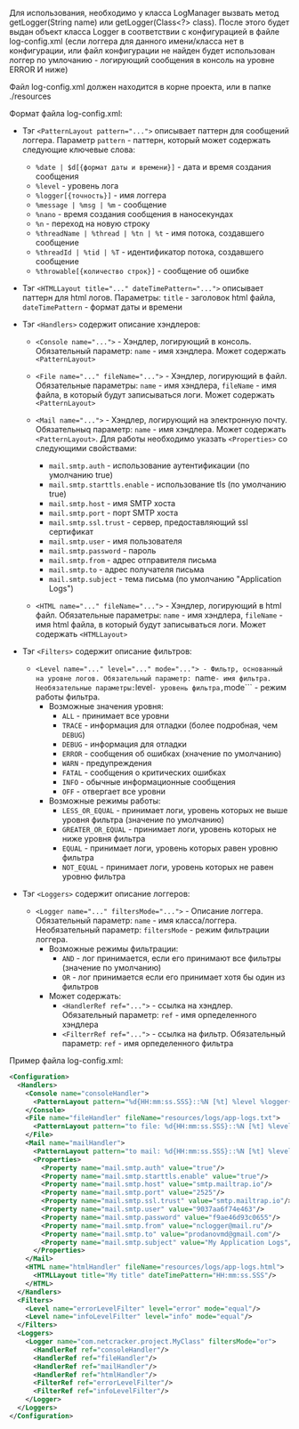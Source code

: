 Для использования, необходимо у класса LogManager вызвать метод getLogger(String name) или getLogger(Class<?> class).
После этого будет выдан объект класса Logger в соответствии с конфигурацией в файле log-config.xml (если логгера для данного имени/класса нет в конфигурации, или файл конфигурации не найден будет использован логгер по умлочанию - логирующий сообщения в консоль на уровне ERROR И ниже)

Файл log-config.xml должен находится в корне проекта, или в папке ./resources

Формат файла log-config.xml:
* Тэг ```<PatternLayout pattern="...">``` описывает паттерн для сообщений логгера. Параметр ```pattern``` - паттерн, который может содержать следующие ключевые слова:
  - ```%date | $d[{формат даты и времени}]``` - дата и время создания сообщения
  - ```%level``` - уровень лога
  - ```%logger[{точность}]``` - имя логгера
  - ```%message | %msg | %m``` - сообщение
  - ```%nano``` - время создания сообщения в наносекундах
  - ```%n``` - переход на новую строку
  - ```%threadName | %thread | %tn | %t``` - имя потока, создавшего сообщение
  - ```%threadId | %tid | %T``` - идентификатор потока, создавшего сообщение
  - ```%throwable[{количество строк}]``` - сообщение об ошибке

* Тэг ```<HTMLLayout title="..." dateTimePattern="...">``` описывает паттерн для html логов. Параметры: ```title``` - заголовок html файла, ```dateTimePattern``` - формат даты и времени

* Тэг  ```<Handlers>``` содержит описание хэндлеров:
  - ```<Console name="...">``` - Хэндлер, логирующий в консоль. Обязательный параметр: ```name``` - имя хэндлера. Может содержать ```<PatternLayout>```
  - ```<File name="..." fileName="...">``` - Хэндлер, логирующий в файл. Обязательные параметры: ```name``` - имя хэндлера, ```fileName``` - имя файла, в который будут записываться логи. Может содержать ```<PatternLayout>```
  - ```<Mail name="...">``` - Хэндлер, логирующий на электронную почту. Обязательныq параметр: ```name``` - имя хэндлера. Может содержать ```<PatternLayout>```. Для работы необходимо указать ```<Properties>``` со следующими свойствами:
    - ```mail.smtp.auth``` - использование аутентификации (по умолчанию true)
    - ```mail.smtp.starttls.enable``` - использование tls (по умолчанию true)
    - ```mail.smtp.host``` - имя SMTP хоста
    - ```mail.smtp.port``` - порт SMTP хоста
    - ```mail.smtp.ssl.trust``` - сервер, предоставляющий ssl сертификат
    - ```mail.smtp.user``` - имя пользователя
    - ```mail.smtp.password``` - пароль
    - ```mail.smtp.from``` - адрес отправителя письма
    - ```mail.smtp.to``` - адрес получателя письма
    - ```mail.smtp.subject``` - тема письма (по умолчанию "Application Logs")
  
  - ```<HTML name="..." fileName="...">``` - Хэндлер, логирующий в html файл. Обязательные параметры: ```name``` - имя хэндлера, ```fileName``` - имя html файла, в который будут записываться логи. Может содержать ```<HTMLLayout>```

* Тэг  ```<Filters>``` содержит описание фильтров:
  - ```<Level name="..." level="..." mode="..."> - Фильтр, основанный на уровне логов. Обязательный параметр: ```name``` - имя фильтра. Необязательные параметры: ```level``` - уровень фильтра, ```mode``` - режим работы фильтра. 
    - Возможные значения уровня:
      - ```ALL``` - принимает все уровни
      - ```TRACE``` - информация для отладки (более подробная, чем ```DEBUG```)
      - ```DEBUG``` - информация для отладки
      - ```ERROR``` - сообщения об ошибках (хначение по умолчанию)
      - ```WARN``` - предупреждения
      - ```FATAL``` - сообщения о критических ошибках
      - ```INFO``` - обычные информационные сообщения    
      - ```OFF``` - отвергает все уровни
    - Возможные режимы работы:
      - ```LESS_OR_EQUAL``` - принимает логи, уровень которых не выше уровня фильтра (значение по умолчанию)
      - ```GREATER_OR_EQUAL``` - принимает логи, уровень которых не ниже уровня фильтра
      - ```EQUAL``` - принимает логи, уровень которых равен уровню фильтра
      - ```NOT_EQUAL``` - принимает логи, уровень которых не равен уровню фильтра

* Тэг ```<Loggers>``` содержит описание логгеров:
  - ```<Logger name="..." filtersMode="...">``` - Описание логгера. Обязательный параметр: ```name``` - имя класса/логгера. Необязательный параметр: ```filtersMode``` - режим фильтрации логгера.
    - Возможные режимы фильтрации:
      - ```AND``` - лог принимается, если его принимают все фильтры (значение по умолчанию)
      - ```OR``` - лог принимается если его принимает хотя бы один из фильтров
    - Может содержать:
      - ```<HandlerRef ref="...">``` - ссылка на хэндлер. Обязательный параметр: ```ref``` - имя орпеделенного хэндлера
      - ```<FilterrRef ref="...">``` - ссылка на фильтр. Обязательный параметр: ```ref``` - имя орпеделенного фильтра

Пример файла log-config.xml:
```xml
<Configuration>
  <Handlers>
    <Console name="consoleHandler">
      <PatternLayout pattern="%d{HH:mm:ss.SSS}::%N [%t] %level %logger{36} - %msg%n"/>
    </Console>
    <File name="fileHandler" fileName="resources/logs/app-logs.txt">
      <PatternLayout pattern="to file: %d{HH:mm:ss.SSS}::%N [%t] %level %logger{36} - %msg"/>
    </File>
    <Mail name="mailHandler">
      <PatternLayout pattern="to mail: %d{HH:mm:ss.SSS}::%N [%t] %level %logger{36} - %msg%n"/>
      <Properties>
        <Property name="mail.smtp.auth" value="true"/>
        <Property name="mail.smtp.starttls.enable" value="true"/>
        <Property name="mail.smtp.host" value="smtp.mailtrap.io"/>
        <Property name="mail.smtp.port" value="2525"/>
        <Property name="mail.smtp.ssl.trust" value="smtp.mailtrap.io"/>
        <Property name="mail.smtp.user" value="9037aa6f74e463"/>
        <Property name="mail.smtp.password" value="f9ae46d93c0655"/>
        <Property name="mail.smtp.from" value="nclogger@mail.ru"/>
        <Property name="mail.smtp.to" value="prodanovmd@gmail.com"/>
        <Property name="mail.smtp.subject" value="My Application Logs"/>
      </Properties>
    </Mail>
    <HTML name="htmlHandler" fileName="resources/logs/app-logs.html">
      <HTMLLayout title="My title" dateTimePattern="HH:mm:ss.SSS"/>
    </HTML>
  </Handlers>
  <Filters>
    <Level name="errorLevelFilter" level="error" mode="equal"/>
    <Level name="infoLevelFilter" level="info" mode="equal"/>
  </Filters>
  <Loggers>
    <Logger name="com.netcracker.project.MyClass" filtersMode="or">
      <HandlerRef ref="consoleHandler"/>
      <HandlerRef ref="fileHandler"/>
      <HandlerRef ref="mailHandler"/>
      <HandlerRef ref="htmlHandler"/>
      <FilterRef ref="errorLevelFilter"/>
      <FilterRef ref="infoLevelFilter"/>
    </Logger>
  </Loggers>
</Configuration>
```
